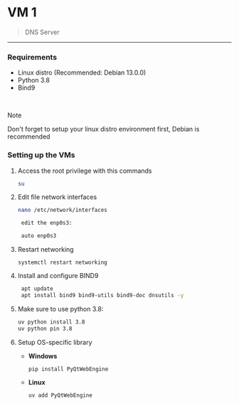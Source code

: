 # VM 1
> DNS Server

---
### Requirements
- Linux distro (Recommended: Debian 13.0.0)
- Python 3.8
- Bind9

</br>

> [!NOTE]
> Don't forget to setup your linux distro environment first, Debian is recommended

### Setting up the VMs
1. Access the root privilege with this commands
   ```bash
   su
   ```

2. Edit file network interfaces
   ```bash
   nano /etc/network/interfaces

    edit the enp0s3:
   
    auto enp0s3
   ```
3. Restart networking
   ```
   systemctl restart networking
   ```
4. Install and configure BIND9
   ```bash
    apt update
    apt install bind9 bind9-utils bind9-doc dnsutils -y
   ```
5. Make sure to use python 3.8:
   ```bash
   uv python install 3.8
   uv python pin 3.8
   ```
6. Setup OS-specific library
    - **Windows**
      ```bash
      pip install PyQtWebEngine
      ```
    - **Linux**
      ```bash
      uv add PyQtWebEngine
      ```
